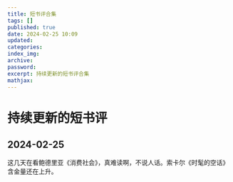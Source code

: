 ```yaml
---
title: 短书评合集
tags: []
published: true
date: 2024-02-25 10:09
updated:
categories:
index_img:
archive:
password:
excerpt: 持续更新的短书评合集
mathjax:
---
```

#  持续更新的短书评

## 2024-02-25
这几天在看鲍德里亚《消费社会》，真难读啊，不说人话。索卡尔《时髦的空话》含金量还在上升。
